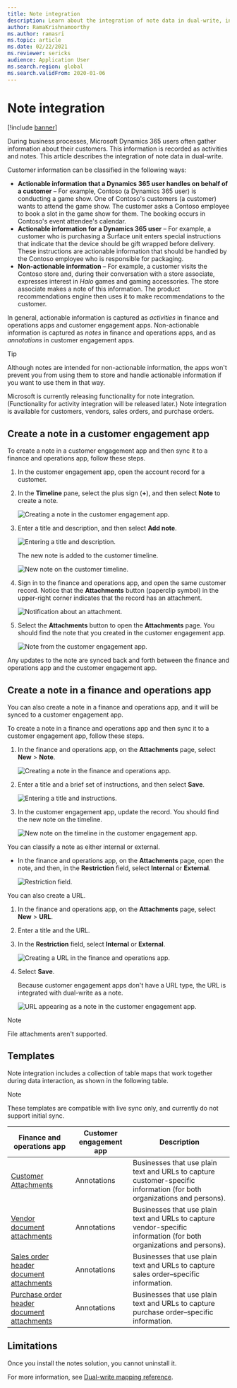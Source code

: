 ```yaml
---
title: Note integration
description: Learn about the integration of note data in dual-write, including an outline on creating a note in a customer engagement app.
author: RamaKrishnamoorthy
ms.author: ramasri
ms.topic: article
ms.date: 02/22/2021
ms.reviewer: sericks
audience: Application User
ms.search.region: global
ms.search.validFrom: 2020-01-06
---
```


# Note integration

[!include [banner](../../../finance/includes/banner.md)]

During business processes, Microsoft Dynamics 365 users often gather information about their customers. This information is recorded as activities and notes. This article describes the integration of note data in dual-write.

Customer information can be classified in the following ways:

+ **Actionable information that a Dynamics 365 user handles on behalf of a customer** – For example, Contoso (a Dynamics 365 user) is conducting a game show. One of Contoso's customers (a customer) wants to attend the game show. The customer asks a Contoso employee to book a slot in the game show for them. The booking occurs in Contoso's event attendee's calendar.
+ **Actionable information for a Dynamics 365 user** – For example, a customer who is purchasing a Surface unit enters special instructions that indicate that the device should be gift wrapped before delivery. These instructions are actionable information that should be handled by the Contoso employee who is responsible for packaging.
+ **Non-actionable information** – For example, a customer visits the Contoso store and, during their conversation with a store associate, expresses interest in *Halo* games and gaming accessories. The store associate makes a note of this information. The product recommendations engine then uses it to make recommendations to the customer.

In general, actionable information is captured as *activities* in finance and operations apps and customer engagement apps. Non-actionable information is captured as *notes* in finance and operations apps, and as *annotations* in customer engagement apps.

> [!TIP]
> Although notes are intended for non-actionable information, the apps won't prevent you from using them to store and handle actionable information if you want to use them in that way.

Microsoft is currently releasing functionality for note integration. (Functionality for activity integration will be released later.) Note integration is available for customers, vendors, sales orders, and purchase orders.

## Create a note in a customer engagement app

To create a note in a customer engagement app and then sync it to a finance and operations app, follow these steps.

1. In the customer engagement app, open the account record for a customer.
2. In the **Timeline** pane, select the plus sign (**+**), and then select **Note** to create a note.

    ![Creating a note in the customer engagement app.](../../dev-itpro/data-entities/dual-write/media/notes-ce-1.png)

3. Enter a title and description, and then select **Add note**.

    ![Entering a title and description.](../../dev-itpro/data-entities/dual-write/media/notes-ce-2.png)

    The new note is added to the customer timeline.

    ![New note on the customer timeline.](../../dev-itpro/data-entities/dual-write/media/notes-ce-3.png)

4. Sign in to the finance and operations app, and open the same customer record. Notice that the **Attachments** button (paperclip symbol) in the upper-right corner indicates that the record has an attachment.

    ![Notification about an attachment.](../../dev-itpro/data-entities/dual-write/media/notes-ce-4.png)

5. Select the **Attachments** button to open the **Attachments** page. You should find the note that you created in the customer engagement app.

    ![Note from the customer engagement app.](../../dev-itpro/data-entities/dual-write/media/notes-ce-5.png)

Any updates to the note are synced back and forth between the finance and operations app and the customer engagement app.

## Create a note in a finance and operations app

You can also create a note in a finance and operations app, and it will be synced to a customer engagement app.

To create a note in a finance and operations app and then sync it to a customer engagement app, follow these steps.

1. In the finance and operations app, on the **Attachments** page, select **New** \> **Note**.

    ![Creating a note in the finance and operations app.](../../dev-itpro/data-entities/dual-write/media/notes-fo-1.png)

2. Enter a title and a brief set of instructions, and then select **Save**.

    ![Entering a title and instructions.](../../dev-itpro/data-entities/dual-write/media/notes-fo-2.png)

3. In the customer engagement app, update the record. You should find the new note on the timeline.

    ![New note on the timeline in the customer engagement app.](../../dev-itpro/data-entities/dual-write/media/notes-fo-3.png)

You can classify a note as either internal or external.

- In the finance and operations app, on the **Attachments** page, open the note, and then, in the **Restriction** field, select **Internal** or **External**.

    ![Restriction field.](../../dev-itpro/data-entities/dual-write/media/notes-fo-4.png)

You can also create a URL.

1. In the finance and operations app, on the **Attachments** page, select **New** \> **URL**.
2. Enter a title and the URL.
3. In the **Restriction** field, select **Internal** or **External**.

    ![Creating a URL in the finance and operations app.](../../dev-itpro/data-entities/dual-write/media/notes-fo-5.png)

4. Select **Save**.

    Because customer engagement apps don't have a URL type, the URL is integrated with dual-write as a note.

    ![URL appearing as a note in the customer engagement app.](../../dev-itpro/data-entities/dual-write/media/notes-ce-6.png)

> [!NOTE]
> File attachments aren't supported.

## Templates

Note integration includes a collection of table maps that work together during data interaction, as shown in the following table.

> [!NOTE]
> These templates are compatible with live sync only, and currently do not support initial sync.

| Finance and operations app | Customer engagement app | Description |
|----------------------------|-------------------------|-------------|
| [Customer Attachments](../../dev-itpro/data-entities/dual-write/mapping-reference.md#230) | Annotations | Businesses that use plain text and URLs to capture customer-specific information (for both organizations and persons). |
| [Vendor document attachments](../../dev-itpro/data-entities/dual-write/mapping-reference.md#231) | Annotations | Businesses that use plain text and URLs to capture vendor-specific information (for both organizations and persons). |
| [Sales order header document attachments](../../dev-itpro/data-entities/dual-write/mapping-reference.md#229) | Annotations | Businesses that use plain text and URLs to capture sales order–specific information. |
| [Purchase order header document attachments](../../dev-itpro/data-entities/dual-write/mapping-reference.md#232) | Annotations | Businesses that use plain text and URLs to capture purchase order–specific information. |

## Limitations

Once you install the notes solution, you cannot uninstall it. 

For more information, see [Dual-write mapping reference](../../dev-itpro/data-entities/dual-write/mapping-reference.md).

